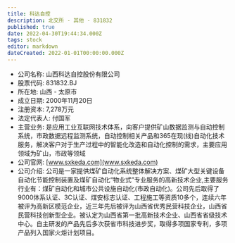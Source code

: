 ```yaml
---
title: 科达自控
description: 北交所 - 其他 - 831832
published: true
date: 2022-04-30T19:44:34.000Z
tags: stock
editor: markdown
dateCreated: 2022-01-01T00:00:00.000Z
---
```


- 公司名称: 山西科达自控股份有限公司
- 股票代码: 831832.BJ
- 所在地: 山西 - 太原市
- 成立日期: 2000年11月20日
- 注册资本: 7,278万元
- 法定代表人: 付国军
- 主营业务: 是应用工业互联网技术体系，向客户提供矿山数据监测与自动控制系统，市政数据远程监测系统，自动控制相关产品和365在现(线)自动化技术服务，解决客户对于生产过程中的智能化改造和自动化控制的需求，主要应用领域为矿山，市政等领域
- 公司官网: [www.sxkeda.com](www.sxkeda.com)
- 公司介绍: 公司是一家提供煤矿自动化系统整体解决方案、煤矿大型关键设备自动化节能控制装置及煤矿自动化“物业式”专业服务的高新技术企业,主要服务行业有：煤矿自动化和城市公共设施自动化(市政自动化)。公司先后取得了9000体系认证、3C认证、煤安标志认证、工程施工等资质10多个，连续六年被评为高新区模范企业，近三年先后被评为山西省优秀民营科技企业，山西省民营科技创新型企业。被认定为山西省第一批高新技术企业、山西省省级技术中心。自主研发的产品先后多次获省市科技进步奖，取得多项国家专利，多项产品列入国家火炬计划项目。


